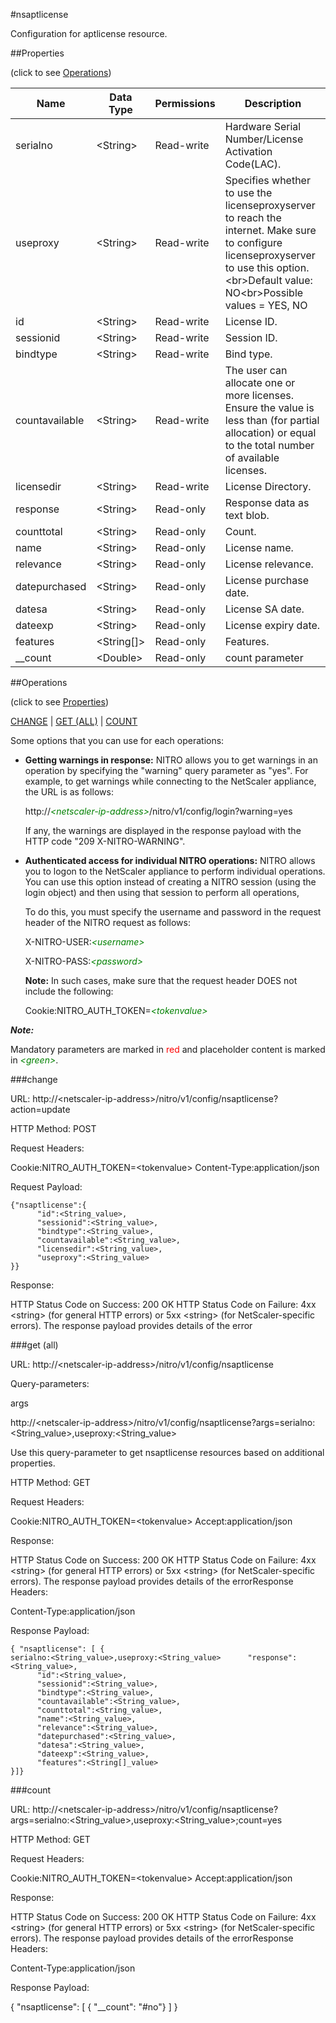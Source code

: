 #nsaptlicense

Configuration for aptlicense resource.


##Properties 
<span>(click to see [Operations](#operations))</span>


<table><thead><tr><th>Name</th><th> Data Type</th><th> Permissions</th><th>Description</th></tr></thead><tbody><tr><td>serialno</td><td>&lt;String></td><td>Read-write</td><td>Hardware Serial Number/License Activation Code(LAC).</td><tr><tr><td>useproxy</td><td>&lt;String></td><td>Read-write</td><td>Specifies whether to use the licenseproxyserver to reach the internet. Make sure to configure licenseproxyserver to use this option.&lt;br>Default value: NO&lt;br>Possible values = YES, NO</td><tr><tr><td>id</td><td>&lt;String></td><td>Read-write</td><td>License ID.</td><tr><tr><td>sessionid</td><td>&lt;String></td><td>Read-write</td><td>Session ID.</td><tr><tr><td>bindtype</td><td>&lt;String></td><td>Read-write</td><td>Bind type.</td><tr><tr><td>countavailable</td><td>&lt;String></td><td>Read-write</td><td>The user can allocate one or more licenses. Ensure the value is less than (for partial allocation) or equal to the total number of available licenses.</td><tr><tr><td>licensedir</td><td>&lt;String></td><td>Read-write</td><td>License Directory.</td><tr><tr><td>response</td><td>&lt;String></td><td>Read-only</td><td>Response data as text blob.</td><tr><tr><td>counttotal</td><td>&lt;String></td><td>Read-only</td><td>Count.</td><tr><tr><td>name</td><td>&lt;String></td><td>Read-only</td><td>License name.</td><tr><tr><td>relevance</td><td>&lt;String></td><td>Read-only</td><td>License relevance.</td><tr><tr><td>datepurchased</td><td>&lt;String></td><td>Read-only</td><td>License purchase date.</td><tr><tr><td>datesa</td><td>&lt;String></td><td>Read-only</td><td>License SA date.</td><tr><tr><td>dateexp</td><td>&lt;String></td><td>Read-only</td><td>License expiry date.</td><tr><tr><td>features</td><td>&lt;String[]></td><td>Read-only</td><td>Features.</td><tr><tr><td>__count</td><td>&lt;Double></td><td>Read-only</td><td>count parameter</td><tr></tbody></table>
##Operations 
<span>(click to see [Properties](#properties))</span>


[CHANGE](#change) | [GET (ALL)](#get-(all)) | [COUNT](#count)


Some options that you can use for each operations:
<ul><li><p><b>Getting warnings in response:</b> NITRO allows you to get warnings in an operation by specifying the "warning" query parameter as "yes". For example, to get warnings while connecting to the NetScaler appliance, the URL is as follows:</p><p>http://<span style="color:green;font-style:italic;">&lt;netscaler-ip-address&gt;</span>/nitro/v1/config/login?warning=yes</p><p>If any, the warnings are displayed in the response payload with the HTTP code "209 X-NITRO-WARNING".</p></li><li><p><b>Authenticated access for individual NITRO operations:</b> NITRO allows you to logon to the NetScaler appliance to perform individual operations. You can use this option instead of creating a NITRO session (using the login object) and then using that session to perform all operations,</p><p>To do this, you must specify the username and password in the request header of the NITRO request as follows:</p><p>X-NITRO-USER:<span style="color:green;font-style:italic;">&lt;username&gt;</span></p><p>X-NITRO-PASS:<span style="color:green;font-style:italic;">&lt;password&gt;</span></p><p><b>Note:</b> In such cases, make sure that the request header DOES not include the following:</p><p>Cookie:NITRO_AUTH_TOKEN=<span style="color:green;font-style:italic;">&lt;tokenvalue&gt;</span></p></li></ul>



***Note:*** 
Mandatory parameters are marked in <span style="color:#FF0000;">red</span> and placeholder content is marked in <span style="color:green;font-style:italic">&lt;green&gt;</span>.

###change



URL: http://&lt;netscaler-ip-address&gt;/nitro/v1/config/nsaptlicense?action=update
HTTP Method: POST
Request Headers:

Cookie:NITRO_AUTH_TOKEN=&lt;tokenvalue&gt;Content-Type:application/json

Request Payload: ```{"nsaptlicense":{      "id":<String_value>,      "sessionid":<String_value>,      "bindtype":<String_value>,      "countavailable":<String_value>,      "licensedir":<String_value>,      "useproxy":<String_value>}}```
Response:
HTTP Status Code on Success: 200 OKHTTP Status Code on Failure: 4xx &lt;string&gt; (for general HTTP errors) or 5xx &lt;string&gt; (for NetScaler-specific errors). The response payload provides details of the error


###get (all)



URL: http://&lt;netscaler-ip-address&gt;/nitro/v1/config/nsaptlicense
Query-parameters:
args
http://&lt;netscaler-ip-address&gt;/nitro/v1/config/nsaptlicense?args=serialno:&lt;String_value&gt;,useproxy:&lt;String_value&gt;
Use this query-parameter to get nsaptlicense resources based on additional properties.



HTTP Method: GET
Request Headers:

Cookie:NITRO_AUTH_TOKEN=&lt;tokenvalue&gt;Accept:application/json

Response:
HTTP Status Code on Success: 200 OKHTTP Status Code on Failure: 4xx &lt;string&gt; (for general HTTP errors) or 5xx &lt;string&gt; (for NetScaler-specific errors). The response payload provides details of the errorResponse Headers:

Content-Type:application/json

Response Payload: ```{ "nsaptlicense": [ {serialno:<String_value>,useproxy:<String_value>      "response":<String_value>,      "id":<String_value>,      "sessionid":<String_value>,      "bindtype":<String_value>,      "countavailable":<String_value>,      "counttotal":<String_value>,      "name":<String_value>,      "relevance":<String_value>,      "datepurchased":<String_value>,      "datesa":<String_value>,      "dateexp":<String_value>,      "features":<String[]_value>}]}```



###count



URL: http://&lt;netscaler-ip-address&gt;/nitro/v1/config/nsaptlicense?args=serialno:&lt;String_value&gt;,useproxy:&lt;String_value&gt;;count=yes
HTTP Method: GET
Request Headers:

Cookie:NITRO_AUTH_TOKEN=&lt;tokenvalue&gt;Accept:application/json

Response:
HTTP Status Code on Success: 200 OKHTTP Status Code on Failure: 4xx &lt;string&gt; (for general HTTP errors) or 5xx &lt;string&gt; (for NetScaler-specific errors). The response payload provides details of the errorResponse Headers:

Content-Type:application/json

Response Payload: 
{ "nsaptlicense": [ { "__count": "#no"} ] }


